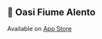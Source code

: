 ## 📱 Oasi Fiume Alento  
Available on [App Store](https://apps.apple.com/de/app/oasi-fiume-alento/id1500903325)  
